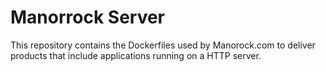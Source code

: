 # Manorrock Server

This repository contains the Dockerfiles used by Manorock.com to deliver 
products that include applications running on a HTTP server.